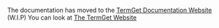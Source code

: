The documentation has moved to the [TermGet Documentation Website](https://termget.github.io/docs/)
(W.I.P) You can look at [The TermGet Website](http://termget.xyz)
